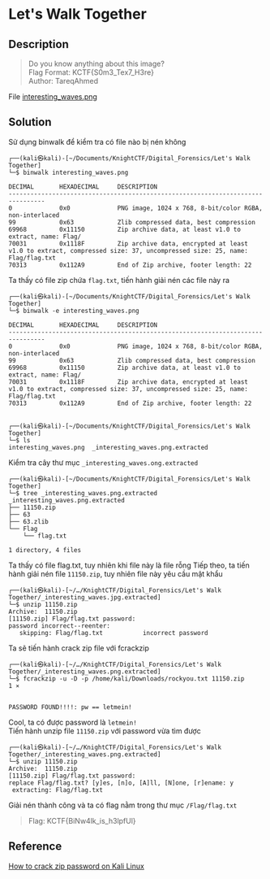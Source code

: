 # Let's Walk Together
## Description
> Do you know anything about this image?     
> Flag Format: KCTF{S0m3_Tex7_H3re}     
> Author: TareqAhmed       

File [interesting_waves.png](https://github.com/Butterflies4/KnightCTF2022/edit/main/Digital%20Forensics/Let's%20Walk%20Together/interesting_waves.png)
## Solution
Sử dụng binwalk để kiểm tra có file nào bị nén không       
```
┌──(kali㉿kali)-[~/Documents/KnightCTF/Digital_Forensics/Let's Walk Together]
└─$ binwalk interesting_waves.png 

DECIMAL       HEXADECIMAL     DESCRIPTION
--------------------------------------------------------------------------------
0             0x0             PNG image, 1024 x 768, 8-bit/color RGBA, non-interlaced
99            0x63            Zlib compressed data, best compression
69968         0x11150         Zip archive data, at least v1.0 to extract, name: Flag/
70031         0x1118F         Zip archive data, encrypted at least v1.0 to extract, compressed size: 37, uncompressed size: 25, name: Flag/flag.txt
70313         0x112A9         End of Zip archive, footer length: 22

```
Ta thấy có file zip chứa `flag.txt`, tiến hành giải nén các file này ra         
```   
┌──(kali㉿kali)-[~/Documents/KnightCTF/Digital_Forensics/Let's Walk Together]
└─$ binwalk -e interesting_waves.png

DECIMAL       HEXADECIMAL     DESCRIPTION
--------------------------------------------------------------------------------
0             0x0             PNG image, 1024 x 768, 8-bit/color RGBA, non-interlaced
99            0x63            Zlib compressed data, best compression
69968         0x11150         Zip archive data, at least v1.0 to extract, name: Flag/
70031         0x1118F         Zip archive data, encrypted at least v1.0 to extract, compressed size: 37, uncompressed size: 25, name: Flag/flag.txt
70313         0x112A9         End of Zip archive, footer length: 22

                                                                                                                                                 
┌──(kali㉿kali)-[~/Documents/KnightCTF/Digital_Forensics/Let's Walk Together]
└─$ ls
interesting_waves.png  _interesting_waves.png.extracted
```
Kiểm tra cây thư mục `_interesting_waves.ong.extracted`     
```
┌──(kali㉿kali)-[~/Documents/KnightCTF/Digital_Forensics/Let's Walk Together]
└─$ tree _interesting_waves.png.extracted 
_interesting_waves.png.extracted
├── 11150.zip
├── 63
├── 63.zlib
└── Flag
    └── flag.txt

1 directory, 4 files
```
Ta thấy có file flag.txt, tuy nhiên khi file này là file  rỗng
Tiếp theo, ta tiến hành giải nén file `11150.zip`, tuy nhiên file này yêu cầu mật khẩu    
```
┌──(kali㉿kali)-[~/…/KnightCTF/Digital_Forensics/Let's Walk Together/_interesting_waves.jpg.extracted]
└─$ unzip 11150.zip        
Archive:  11150.zip
[11150.zip] Flag/flag.txt password: 
password incorrect--reenter: 
   skipping: Flag/flag.txt           incorrect password
```
Ta sẽ tiến hành crack zip file với fcrackzip
```
┌──(kali㉿kali)-[~/…/KnightCTF/Digital_Forensics/Let's Walk Together/_interesting_waves.png.extracted]
└─$ fcrackzip -u -D -p /home/kali/Downloads/rockyou.txt 11150.zip                                                                            1 ⨯


PASSWORD FOUND!!!!: pw == letmein!
```
Cool, ta có được password là `letmein!`      
Tiến hành unzip file `11150.zip` với password vừa tìm được      
```
┌──(kali㉿kali)-[~/…/KnightCTF/Digital_Forensics/Let's Walk Together/_interesting_waves.png.extracted]
└─$ unzip 11150.zip
Archive:  11150.zip
[11150.zip] Flag/flag.txt password: 
replace Flag/flag.txt? [y]es, [n]o, [A]ll, [N]one, [r]ename: y
 extracting: Flag/flag.txt
 ```
 Giải nén thành công và ta có flag nằm trong thư mục `/Flag/flag.txt`      
 > Flag: KCTF{BiNw4lk_is_h3lpfUl}       

## Reference
[How to crack zip password on Kali Linux](https://linuxconfig.org/how-to-crack-zip-password-on-kali-linux)
